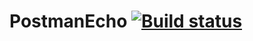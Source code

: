 # PostmanEcho [![Build status](https://ci.appveyor.com/api/projects/status/q0mjvhm6do8ieg0b/branch/main?svg=true)](https://ci.appveyor.com/project/danil7k/postmanecho)
